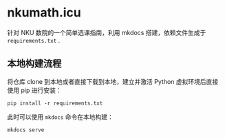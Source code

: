 # nkumath.icu

针对 NKU 数院的一个简单选课指南，利用 mkdocs 搭建，依赖文件生成于 `requirements.txt` .

## 本地构建流程
将仓库 clone 到本地或者直接下载到本地，建立并激活 Python 虚拟环境后直接使用 pip 进行安装：

```shell
pip install -r requirements.txt
```

此时可以使用 `mkdocs` 命令在本地构建：

```shell
mkdocs serve
```
